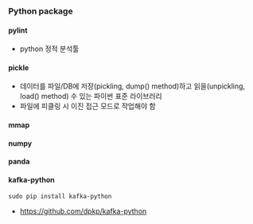 
### Python package

#### pylint
-  python 정적 분석툴

#### pickle
- 데이터를 파일/DB에 저장(pickling, dump() method)하고 읽을(unpickling, load() method) 수 있는 파이썬 표준 라이브러리
- 파일에 피클링 시 이진 접근 모드로 작업해야 함

#### mmap


#### numpy


#### panda


#### kafka-python
```
sudo pip install kafka-python
```
- https://github.com/dpkp/kafka-python

<!--
python -mtimeit

Kafka Python client 성능 테스트
http://www.popit.kr/kafka-python-client-%EC%84%B1%EB%8A%A5-%ED%85%8C%EC%8A%A4%ED%8A%B8/

토네이도?
pyenv?
conda?
virtualenvwrapper 이런 것도 있음


-->